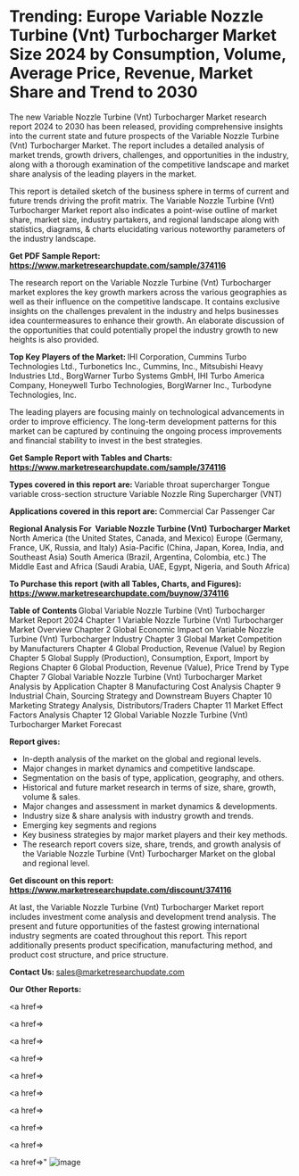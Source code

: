 # Trending: Europe Variable Nozzle Turbine (Vnt) Turbocharger Market Size 2024 by Consumption, Volume, Average Price, Revenue, Market Share and Trend to 2030

The new Variable Nozzle Turbine (Vnt) Turbocharger Market research report 2024 to 2030 has been released, providing comprehensive insights into the current state and future prospects of the Variable Nozzle Turbine (Vnt) Turbocharger Market. The report includes a detailed analysis of market trends, growth drivers, challenges, and opportunities in the industry, along with a thorough examination of the competitive landscape and market share analysis of the leading players in the market.

This report is detailed sketch of the business sphere in terms of current and future trends driving the profit matrix. The Variable Nozzle Turbine (Vnt) Turbocharger Market report also indicates a point-wise outline of market share, market size, industry partakers, and regional landscape along with statistics, diagrams, &amp; charts elucidating various noteworthy parameters of the industry landscape.

<strong><b>Get PDF Sample Report: <a href=https://www.marketresearchupdate.com/sample/374116>https://www.marketresearchupdate.com/sample/374116</a></b></strong>

The research report on the Variable Nozzle Turbine (Vnt) Turbocharger market explores the key growth markers across the various geographies as well as their influence on the competitive landscape. It contains exclusive insights on the challenges prevalent in the industry and helps businesses idea countermeasures to enhance their growth. An elaborate discussion of the opportunities that could potentially propel the industry growth to new heights is also provided.

<strong><b>Top Key Players of the Market:
</b></strong>IHI Corporation, Cummins Turbo Technologies Ltd., Turbonetics Inc., Cummins, Inc., Mitsubishi Heavy Industries Ltd., BorgWarner Turbo Systems GmbH, IHI Turbo America Company, Honeywell Turbo Technologies, BorgWarner Inc., Turbodyne Technologies, Inc.<strong><b>
</b></strong>

The leading players are focusing mainly on technological advancements in order to improve efficiency. The long-term development patterns for this market can be captured by continuing the ongoing process improvements and financial stability to invest in the best strategies.

<strong><b>Get Sample Report with Tables and Charts: <a href=https://www.marketresearchupdate.com/sample/374116>https://www.marketresearchupdate.com/sample/374116</a></b></strong>

<strong><b>Types covered in this report are:
</b></strong>Variable throat supercharger
Tongue variable cross-section structure
Variable Nozzle Ring Supercharger (VNT)<strong><b>
</b></strong>

<strong><b>Applications covered in this report are:
</b></strong>Commercial Car
Passenger Car<strong><b>
</b></strong>

<strong><b>Regional Analysis For  Variable Nozzle Turbine (Vnt) Turbocharger Market</b></strong><strong><b>
</b></strong>North America (the United States, Canada, and Mexico)
Europe (Germany, France, UK, Russia, and Italy)
Asia-Pacific (China, Japan, Korea, India, and Southeast Asia)
South America (Brazil, Argentina, Colombia, etc.)
The Middle East and Africa (Saudi Arabia, UAE, Egypt, Nigeria, and South Africa)

<strong><b>To Purchase this report (with all Tables, Charts, and Figures): <a href=https://www.marketresearchupdate.com/buynow/374116>https://www.marketresearchupdate.com/buynow/374116</a></b></strong>

<strong><b>Table of Contents</b></strong><strong><b>
</b></strong>Global Variable Nozzle Turbine (Vnt) Turbocharger Market Report 2024
Chapter 1 Variable Nozzle Turbine (Vnt) Turbocharger Market Overview
Chapter 2 Global Economic Impact on Variable Nozzle Turbine (Vnt) Turbocharger Industry
Chapter 3 Global Market Competition by Manufacturers
Chapter 4 Global Production, Revenue (Value) by Region
Chapter 5 Global Supply (Production), Consumption, Export, Import by Regions
Chapter 6 Global Production, Revenue (Value), Price Trend by Type
Chapter 7 Global Variable Nozzle Turbine (Vnt) Turbocharger Market Analysis by Application
Chapter 8 Manufacturing Cost Analysis
Chapter 9 Industrial Chain, Sourcing Strategy and Downstream Buyers
Chapter 10 Marketing Strategy Analysis, Distributors/Traders
Chapter 11 Market Effect Factors Analysis
Chapter 12 Global Variable Nozzle Turbine (Vnt) Turbocharger Market Forecast

<strong><b>Report gives:</b></strong>

- In-depth analysis of the market on the global and regional levels.
- Major changes in market dynamics and competitive landscape.
- Segmentation on the basis of type, application, geography, and others.
- Historical and future market research in terms of size, share, growth, volume &amp; sales.
- Major changes and assessment in market dynamics &amp; developments.
- Industry size &amp; share analysis with industry growth and trends.
- Emerging key segments and regions
- Key business strategies by major market players and their key methods.
- The research report covers size, share, trends, and growth analysis of the Variable Nozzle Turbine (Vnt) Turbocharger Market on the global and regional level.

<strong><b>Get discount on this report: <a href=https://www.marketresearchupdate.com/discount/374116>https://www.marketresearchupdate.com/discount/374116</a></b></strong>

At last, the Variable Nozzle Turbine (Vnt) Turbocharger Market report includes investment come analysis and development trend analysis. The present and future opportunities of the fastest growing international industry segments are coated throughout this report. This report additionally presents product specification, manufacturing method, and product cost structure, and price structure.

<strong><b>Contact Us:
</b></strong>sales@marketresearchupdate.com

<strong>Our Other Reports:</strong>

<a href=></a>

<a href=></a>

<a href=></a>

<a href=></a>

<a href=></a>

<a href=></a>

<a href=></a>

<a href=></a>

<a href=></a>

<a href=></a>"
![image](https://github.com/Gayatrikarjule/Market-Analysis-360/assets/97346546/132b9dfd-63d7-4643-921d-72175ac9b627)
